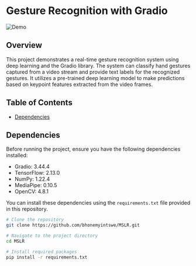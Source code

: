 # Gesture Recognition with Gradio

![Demo](demo.gif)

## Overview

This project demonstrates a real-time gesture recognition system using deep learning and the Gradio library. The system can classify hand gestures captured from a video stream and provide text labels for the recognized gestures. It utilizes a pre-trained deep learning model to make predictions based on keypoint features extracted from the video frames.

## Table of Contents

- [Dependencies](#dependencies)

## Dependencies

Before running the project, ensure you have the following dependencies installed:

- Gradio: 3.44.4
- TensorFlow: 2.13.0
- NumPy: 1.22.4
- MediaPipe: 0.10.5
- OpenCV: 4.8.1

You can install these dependencies using the `requirements.txt` file provided in this repository.


```bash
# Clone the repository
git clone https://github.com/bhonemyintswe/MSLR.git

# Navigate to the project directory
cd MSLR

# Install required packages
pip install -r requirements.txt
